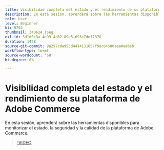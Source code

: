 ```yaml
---
title: Visibilidad completa del estado y el rendimiento de su plataforma de Adobe Commerce
description: En esta sesión, aprenderá sobre las herramientas disponibles para monitorizar el estado, la seguridad y la calidad de la plataforma de Adobe Commerce.
role: User
level: Beginner
kt: 9792
thumbnail: 340624.jpeg
exl-id: 3d1d0c3a-4d99-4d82-89e5-693e7def7378
duration: 1428
source-git-commit: 9a297cda953d4414131657f9ac84580aea0eabeb
workflow-type: tm+mt
source-wordcount: '68'
ht-degree: 0%

---
```


# Visibilidad completa del estado y el rendimiento de su plataforma de Adobe Commerce

En esta sesión, aprenderá sobre las herramientas disponibles para monitorizar el estado, la seguridad y la calidad de la plataforma de Adobe Commerce.

>[!VIDEO](https://video.tv.adobe.com/v/3456865/?quality=12&learn=on&captions=spa)
